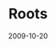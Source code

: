 ---
layout: music 
title: "Roots"
series: "The Garden"
date: 2009-10-20 
description: "Chuck Mingo discusses the importance of spending time in good soil."
audio: "http://s3.amazonaws.com/crossroadsaudiomessages/Web.mp3"
audio-duration: "40:59"
src: "http://www.crossroads.net/players/media/series/Garden_190x110.jpg"
---